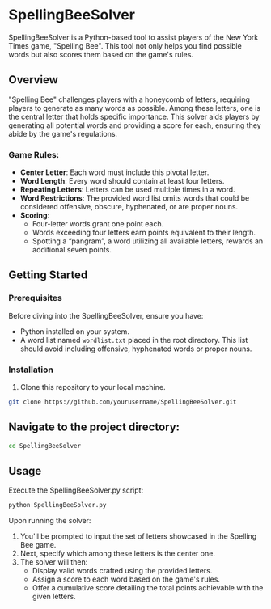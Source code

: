 # SpellingBeeSolver

SpellingBeeSolver is a Python-based tool to assist players of the New York Times game, "Spelling Bee". This tool not only helps you find possible words but also scores them based on the game's rules.

## Overview

"Spelling Bee" challenges players with a honeycomb of letters, requiring players to generate as many words as possible. Among these letters, one is the central letter that holds specific importance. This solver aids players by generating all potential words and providing a score for each, ensuring they abide by the game's regulations.

### Game Rules:

- **Center Letter**: Each word must include this pivotal letter.
- **Word Length**: Every word should contain at least four letters.
- **Repeating Letters**: Letters can be used multiple times in a word.
- **Word Restrictions**: The provided word list omits words that could be considered offensive, obscure, hyphenated, or are proper nouns.
- **Scoring**: 
  - Four-letter words grant one point each.
  - Words exceeding four letters earn points equivalent to their length.
  - Spotting a “pangram”, a word utilizing all available letters, rewards an additional seven points.

## Getting Started

### Prerequisites

Before diving into the SpellingBeeSolver, ensure you have:

- Python installed on your system.
- A word list named `wordlist.txt` placed in the root directory. This list should avoid including offensive, hyphenated words or proper nouns.

### Installation

1. Clone this repository to your local machine.
```bash
git clone https://github.com/yourusername/SpellingBeeSolver.git
```

## Navigate to the project directory:

```bash
cd SpellingBeeSolver
```
## Usage

Execute the SpellingBeeSolver.py script:

```bash
python SpellingBeeSolver.py
```

Upon running the solver:

1) You'll be prompted to input the set of letters showcased in the Spelling Bee game.
2) Next, specify which among these letters is the center one.
3) The solver will then:
    - Display valid words crafted using the provided letters.
    - Assign a score to each word based on the game's rules.
    - Offer a cumulative score detailing the total points achievable with the given letters.
